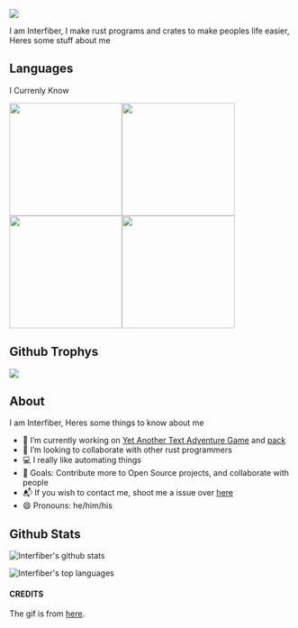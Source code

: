 <!-- Provided by giphy https://giphy.com/gifs/hello-cross-stitch-cute-W6dMBdAdBgdcObSE5E -->


![](https://i.giphy.com/media/W6dMBdAdBgdcObSE5E/giphy.webp)

I am Interfiber, I make rust programs and crates to make peoples life easier, Heres some stuff about me

## Languages
I Currenly Know

<img src="https://cdn.svgporn.com/logos/java.svg" height="200" width="200"><img src="https://cdn.svgporn.com/logos/rust.svg" height="200" width="200"><img src="https://cdn.svgporn.com/logos/javascript.svg" height="200" width="200"><img src="https://cdn.svgporn.com/logos/swift.svg" height="200" width="200">

## Github Trophys
![](https://github-profile-trophy.vercel.app/?username=Interfiber)
## About
I am Interfiber, Heres some things to know about me
- 🔭 I’m currently working on [Yet Another Text Adventure Game](https://github.com/Interfiber/yatag) and [pack](https://github.com/Interfiber/pack)
- 👯 I’m looking to collaborate with other rust programmers
- 💻 I really like automating things
- 🥅 Goals: Contribute more to Open Source projects, and collaborate with people
- 📬 If you wish to contact me, shoot me a issue over [here](https://github.com/Interfiber/Interfiber/issues)
- 😄 Pronouns: he/him/his

## Github Stats

![Interfiber's github stats](https://github-readme-stats.vercel.app/api?username=Interfiber&show_icons=true)

![Interfiber's top languages](https://github-readme-stats.vercel.app/api/top-langs/?username=Interfiber)
#### CREDITS
The gif is from [here](https://giphy.com/gifs/hello-cross-stitch-cute-W6dMBdAdBgdcObSE5E).
